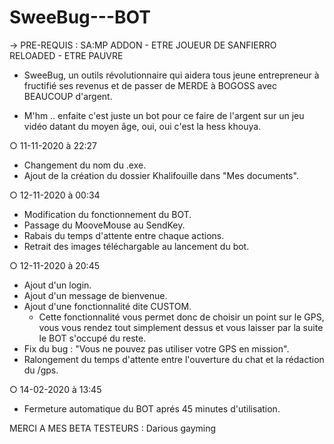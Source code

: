 # SweeBug---BOT
→ PRE-REQUIS : SA:MP ADDON - ETRE JOUEUR DE SANFIERRO RELOADED - ETRE PAUVRE

- SweeBug, un outils révolutionnaire qui aidera tous jeune entrepreneur à fructifié ses revenus et de passer de MERDE à BOGOSS avec BEAUCOUP d'argent.

- M'hm .. enfaite c'est juste un bot pour ce faire de l'argent sur un jeu vidéo datant du moyen âge, oui, oui c'est la hess khouya.


○ 11-11-2020 à 22:27

- Changement du nom du .exe.
- Ajout de la création du dossier Khalifouille dans "Mes documents".

○ 12-11-2020 à 00:34

- Modification du fonctionnement du BOT.
- Passage du MooveMouse au SendKey.
- Rabais du temps d'attente entre chaque actions.
- Retrait des images téléchargable au lancement du bot.

○ 12-11-2020 à 20:45

- Ajout d'un login.
- Ajout d'un message de bienvenue.
- Ajout d'une fonctionnalité dite CUSTOM.
  - Cette fonctionnalité vous permet donc de choisir un point sur le GPS, vous vous rendez tout simplement dessus et vous laisser par la suite le BOT s'occupé du reste.
- Fix du bug : "Vous ne pouvez pas utiliser votre GPS en mission".
- Ralongement du temps d'attente entre l'ouverture du chat et la rédaction du /gps.

○ 14-02-2020 à 13:45

- Fermeture automatique du BOT aprés 45 minutes d'utilisation.

MERCI A MES BETA TESTEURS : Darious gayming 
